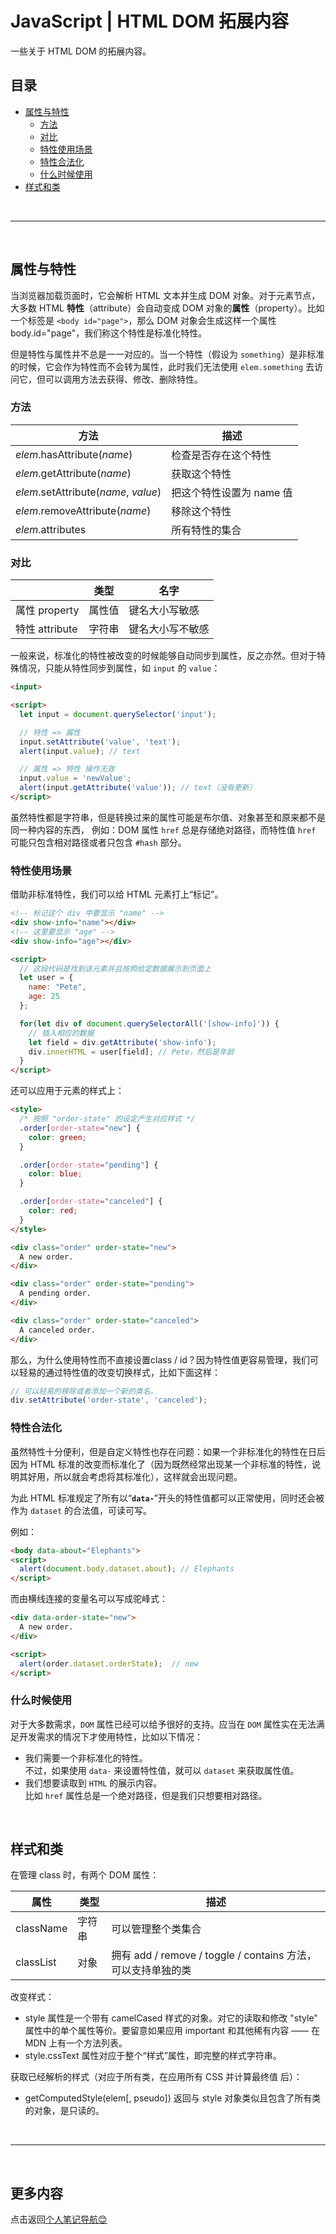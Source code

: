 # JavaScript | HTML DOM 拓展内容

一些关于 HTML DOM 的拓展内容。

## 目录 <!-- omit in toc -->

- [属性与特性](#属性与特性)
  - [方法](#方法)
  - [对比](#对比)
  - [特性使用场景](#特性使用场景)
  - [特性合法化](#特性合法化)
  - [什么时候使用](#什么时候使用)
- [样式和类](#样式和类)

<br>

---

<br>

## 属性与特性

当浏览器加载页面时，它会解析 HTML 文本并生成 DOM 对象。对于元素节点，大多数 HTML **特性**（attribute）会自动变成 DOM 对象的**属性**（property）。比如一个标签是 `<body id="page">`，那么 DOM 对象会生成这样一个属性 body.id="page"，我们称这个特性是标准化特性。

但是特性与属性并不总是一一对应的。当一个特性（假设为 `something`）是非标准的时候，它会作为特性而不会转为属性，此时我们无法使用 `elem.something` 去访问它，但可以调用方法去获得、修改、删除特性。

### 方法

| 方法                                 | 描述                     |
| ------------------------------------ | ------------------------ |
| *elem*.hasAttribute(*name*)          | 检查是否存在这个特性     |
| *elem*.getAttribute(*name*)          | 获取这个特性             |
| *elem*.setAttribute(*name*, *value*) | 把这个特性设置为 name 值 |
| *elem*.removeAttribute(*name*)       | 移除这个特性             |
| *elem*.attributes                    | 所有特性的集合           |

### 对比

|                | 类型   | 名字             |
| -------------- | ------ | ---------------- |
| 属性 property  | 属性值 | 键名大小写敏感   |
| 特性 attribute | 字符串 | 键名大小写不敏感 |

一般来说，标准化的特性被改变的时候能够自动同步到属性，反之亦然。但对于特殊情况，只能从特性同步到属性，如 `input` 的 `value`：

```html
<input>

<script>
  let input = document.querySelector('input');

  // 特性 => 属性
  input.setAttribute('value', 'text');
  alert(input.value); // text

  // 属性 => 特性 操作无效
  input.value = 'newValue';
  alert(input.getAttribute('value')); // text（没有更新）
</script>
```

虽然特性都是字符串，但是转换过来的属性可能是布尔值、对象甚至和原来都不是同一种内容的东西，
例如：DOM 属性 `href` 总是存储绝对路径，而特性值 `href` 可能只包含相对路径或者只包含 `#hash` 部分。

### 特性使用场景

借助非标准特性，我们可以给 HTML 元素打上“标记”。

```html
<!-- 标记这个 div 中要显示 "name" -->
<div show-info="name"></div>
<!-- 这里要显示 "age" -->
<div show-info="age"></div>

<script>
  // 这段代码是找到该元素并且按照给定数据展示到页面上
  let user = {
    name: "Pete",
    age: 25
  };

  for(let div of document.querySelectorAll('[show-info]')) {
    // 插入相应的数据
    let field = div.getAttribute('show-info');
    div.innerHTML = user[field]; // Pete，然后是年龄
  }
</script>
```

还可以应用于元素的样式上：

```html
<style>
  /* 按照 "order-state" 的设定产生对应样式 */
  .order[order-state="new"] {
    color: green;
  }

  .order[order-state="pending"] {
    color: blue;
  }

  .order[order-state="canceled"] {
    color: red;
  }
</style>

<div class="order" order-state="new">
  A new order.
</div>

<div class="order" order-state="pending">
  A pending order.
</div>

<div class="order" order-state="canceled">
  A canceled order.
</div>
```

那么，为什么使用特性而不直接设置class / id？因为特性值更容易管理，我们可以轻易的通过特性值的改变切换样式，比如下面这样：

```js
// 可以轻易的移除或者添加一个新的类名。
div.setAttribute('order-state', 'canceled');
```

### 特性合法化

虽然特性十分便利，但是自定义特性也存在问题：如果一个非标准化的特性在日后因为 HTML 标准的改变而标准化了（因为既然经常出现某一个非标准的特性，说明其好用，所以就会考虑将其标准化），这样就会出现问题。

为此 HTML 标准规定了所有以“**`data-`**”开头的特性值都可以正常使用，同时还会被作为 `dataset` 的合法值，可读可写。

例如：

```html
<body data-about="Elephants">
<script>
  alert(document.body.dataset.about); // Elephants
</script>
```

而由横线连接的变量名可以写成驼峰式：

```html
<div data-order-state="new">
  A new order.
</div>

<script>
  alert(order.dataset.orderState);  // new
</script>
```

### 什么时候使用

对于大多数需求，`DOM` 属性已经可以给予很好的支持。应当在 `DOM` 属性实在无法满足开发需求的情况下才使用特性，比如以下情况：

- 我们需要一个非标准化的特性。  
  不过，如果使用 `data-` 来设置特性值，就可以 `dataset` 来获取属性值。
- 我们想要读取到 `HTML` 的展示内容。  
  比如 `href` 属性总是一个绝对路径，但是我们只想要相对路径。

<br>

## 样式和类

在管理 class 时，有两个 DOM 属性：

| 属性      | 类型   | 描述                                                                 |
| --------- | ------ | -------------------------------------------------------------------- |
| className | 字符串 | 可以管理整个类集合                                           |
| classList | 对象   | 拥有 add / remove / toggle / contains 方法，可以支持单独的类 |

改变样式：

- style 属性是一个带有 camelCased 样式的对象。对它的读取和修改 "style" 属性中的单个属性等价。要留意如果应用 important 和其他稀有内容 —— 在 MDN 上有一个方法列表。
- style.cssText 属性对应于整个“样式”属性，即完整的样式字符串。

获取已经解析的样式（对应于所有类，在应用所有 CSS 并计算最终值   后）：

- getComputedStyle(elem[, pseudo]) 返回与 style 对象类似且包含了所有类的对象，是只读的。

<br>

---

<br>

## 更多内容 <!-- omit in toc -->

点击返回[个人笔记导航😊](../README.md)

